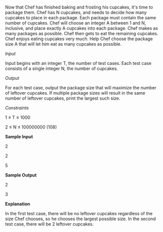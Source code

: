 Now that Chef has finished baking and frosting his cupcakes, it's time to package them. Chef has N cupcakes, and needs to decide how many cupcakes to place in each package. Each package must contain the same number of cupcakes. Chef will choose an integer A between 1 and N, inclusive, and place exactly A cupcakes into each package. Chef makes as many packages as possible. Chef then gets to eat the remaining cupcakes. Chef enjoys eating cupcakes very much. Help Chef choose the package size A that will let him eat as many cupcakes as possible.

*Input*

Input begins with an integer T, the number of test cases. Each test case consists of a single integer N, the number of cupcakes.

*Output*

For each test case, output the package size that will maximize the number of leftover cupcakes. If multiple package sizes will result in the same number of leftover cupcakes, print the largest such size.

*Constraints*

1 ≤ T ≤ 1000

2 ≤ N ≤ 100000000 (108)

**Sample Input**

2

2

5

**Sample Output**

2

3

**Explanation**

In the first test case, there will be no leftover cupcakes regardless of the size Chef chooses, so he chooses the largest possible size. In the second test case, there will be 2 leftover cupcakes.
